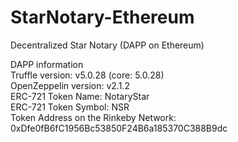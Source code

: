 # StarNotary-Ethereum
Decentralized Star Notary (DAPP on Ethereum)

DAPP information  
Truffle version: v5.0.28 (core: 5.0.28)  
OpenZeppelin version: v2.1.2  
ERC-721 Token Name: NotaryStar  
ERC-721 Token Symbol: NSR  
Token Address on the Rinkeby Network: 0xDfe0fB6fC1956Bc53850F24B6a185370C388B9dc  
